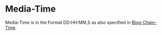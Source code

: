 # Media-Time

Media-Time is in the Format DD:HH:MM,S as also specified in [Blog-Chain-Time](1000001.md).
